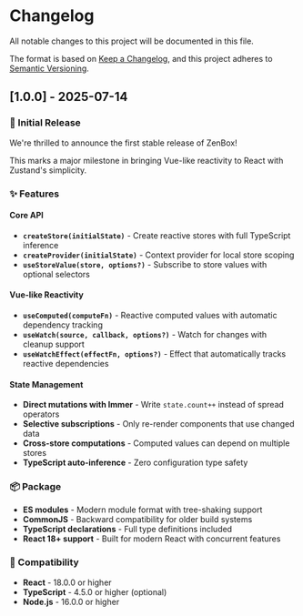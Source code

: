 # Changelog

All notable changes to this project will be documented in this file.

The format is based on [Keep a Changelog](https://keepachangelog.com/en/1.0.0/),
and this project adheres to [Semantic Versioning](https://semver.org/spec/v2.0.0.html).

## [1.0.0] - 2025-07-14

### 🎉 Initial Release

We're thrilled to announce the first stable release of ZenBox! 

This marks a major milestone in bringing Vue-like reactivity to React with Zustand's simplicity.

### ✨ Features

#### Core API

- **`createStore(initialState)`** - Create reactive stores with full TypeScript inference
- **`createProvider(initialState)`** - Context provider for local store scoping
- **`useStoreValue(store, options?)`** - Subscribe to store values with optional selectors

#### Vue-like Reactivity

- **`useComputed(computeFn)`** - Reactive computed values with automatic dependency tracking
- **`useWatch(source, callback, options?)`** - Watch for changes with cleanup support
- **`useWatchEffect(effectFn, options?)`** - Effect that automatically tracks reactive dependencies

#### State Management

- **Direct mutations with Immer** - Write `state.count++` instead of spread operators
- **Selective subscriptions** - Only re-render components that use changed data
- **Cross-store computations** - Computed values can depend on multiple stores
- **TypeScript auto-inference** - Zero configuration type safety

### 📦 Package

- **ES modules** - Modern module format with tree-shaking support
- **CommonJS** - Backward compatibility for older build systems
- **TypeScript declarations** - Full type definitions included
- **React 18+ support** - Built for modern React with concurrent features

### 🎯 Compatibility

- **React** - 18.0.0 or higher
- **TypeScript** - 4.5.0 or higher (optional)
- **Node.js** - 16.0.0 or higher